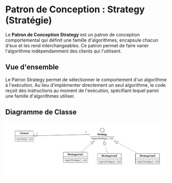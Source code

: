 # Patron de Conception : Strategy (Stratégie)

Le **Patron de Conception Strategy** est un patron de conception comportemental qui définit une famille d'algorithmes, 
encapsule chacun d'eux et les rend interchangeables. Ce patron permet de faire varier l'algorithme indépendamment des 
clients qui l'utilisent.

## Vue d'ensemble
Le Patron Strategy permet de sélectionner le comportement d'un algorithme à l'exécution.
Au lieu d'implémenter directement un seul algorithme, le code reçoit des instructions au moment de l'exécution,
spécifiant lequel parmi une famille d'algorithmes utiliser.

## Diagramme de Classe

![Diagramme de Classe](capture/img.png)